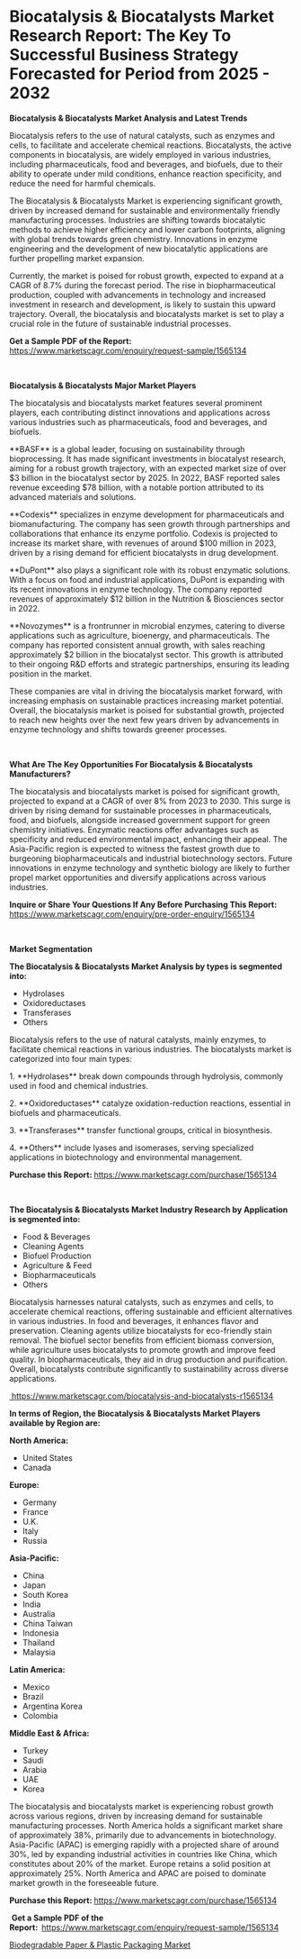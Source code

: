 <p><h1>Biocatalysis & Biocatalysts Market Research Report: The Key To Successful Business Strategy Forecasted for Period from 2025 - 2032</h1></p><p><strong>Biocatalysis & Biocatalysts Market Analysis and Latest Trends</strong></p>
<p><p>Biocatalysis refers to the use of natural catalysts, such as enzymes and cells, to facilitate and accelerate chemical reactions. Biocatalysts, the active components in biocatalysis, are widely employed in various industries, including pharmaceuticals, food and beverages, and biofuels, due to their ability to operate under mild conditions, enhance reaction specificity, and reduce the need for harmful chemicals. </p><p>The Biocatalysis & Biocatalysts Market is experiencing significant growth, driven by increased demand for sustainable and environmentally friendly manufacturing processes. Industries are shifting towards biocatalytic methods to achieve higher efficiency and lower carbon footprints, aligning with global trends towards green chemistry. Innovations in enzyme engineering and the development of new biocatalytic applications are further propelling market expansion.</p><p>Currently, the market is poised for robust growth, expected to expand at a CAGR of 8.7% during the forecast period. The rise in biopharmaceutical production, coupled with advancements in technology and increased investment in research and development, is likely to sustain this upward trajectory. Overall, the biocatalysis and biocatalysts market is set to play a crucial role in the future of sustainable industrial processes.</p></p>
<p><strong>Get a Sample PDF of the Report:&nbsp;</strong> <a href="https://www.marketscagr.com/enquiry/request-sample/1565134?utm_campaign=2014&utm_medium=2&utm_source=Github&utm_content=ia&utm_term=01022025&utm_id=biocatalysis-biocatalysts">https://www.marketscagr.com/enquiry/request-sample/1565134</a></p>
<p>&nbsp;</p>
<p><strong>Biocatalysis & Biocatalysts Major Market Players</strong></p>
<p><p>The biocatalysis and biocatalysts market features several prominent players, each contributing distinct innovations and applications across various industries such as pharmaceuticals, food and beverages, and biofuels. </p><p>**BASF** is a global leader, focusing on sustainability through bioprocessing. It has made significant investments in biocatalyst research, aiming for a robust growth trajectory, with an expected market size of over $3 billion in the biocatalyst sector by 2025. In 2022, BASF reported sales revenue exceeding $78 billion, with a notable portion attributed to its advanced materials and solutions.</p><p>**Codexis** specializes in enzyme development for pharmaceuticals and biomanufacturing. The company has seen growth through partnerships and collaborations that enhance its enzyme portfolio. Codexis is projected to increase its market share, with revenues of around $100 million in 2023, driven by a rising demand for efficient biocatalysts in drug development.</p><p>**DuPont** also plays a significant role with its robust enzymatic solutions. With a focus on food and industrial applications, DuPont is expanding with its recent innovations in enzyme technology. The company reported revenues of approximately $12 billion in the Nutrition & Biosciences sector in 2022.</p><p>**Novozymes** is a frontrunner in microbial enzymes, catering to diverse applications such as agriculture, bioenergy, and pharmaceuticals. The company has reported consistent annual growth, with sales reaching approximately $2 billion in the biocatalyst sector. This growth is attributed to their ongoing R&D efforts and strategic partnerships, ensuring its leading position in the market.</p><p>These companies are vital in driving the biocatalysis market forward, with increasing emphasis on sustainable practices increasing market potential. Overall, the biocatalysis market is poised for substantial growth, projected to reach new heights over the next few years driven by advancements in enzyme technology and shifts towards greener processes.</p></p>
<p>&nbsp;</p>
<p><strong>What Are The Key Opportunities For Biocatalysis & Biocatalysts Manufacturers?</strong></p>
<p><p>The biocatalysis and biocatalysts market is poised for significant growth, projected to expand at a CAGR of over 8% from 2023 to 2030. This surge is driven by rising demand for sustainable processes in pharmaceuticals, food, and biofuels, alongside increased government support for green chemistry initiatives. Enzymatic reactions offer advantages such as specificity and reduced environmental impact, enhancing their appeal. The Asia-Pacific region is expected to witness the fastest growth due to burgeoning biopharmaceuticals and industrial biotechnology sectors. Future innovations in enzyme technology and synthetic biology are likely to further propel market opportunities and diversify applications across various industries.</p></p>
<p><strong>Inquire or Share Your Questions If Any Before Purchasing This Report:</strong> <a href="https://www.marketscagr.com/enquiry/pre-order-enquiry/1565134?utm_campaign=2014&utm_medium=2&utm_source=Github&utm_content=ia&utm_term=01022025&utm_id=biocatalysis-biocatalysts">https://www.marketscagr.com/enquiry/pre-order-enquiry/1565134</a></p>
<p>&nbsp;</p>
<p><strong>Market Segmentation</strong></p>
<p><strong>The Biocatalysis & Biocatalysts Market Analysis by types is segmented into:</strong></p>
<p><ul><li>Hydrolases</li><li>Oxidoreductases</li><li>Transferases</li><li>Others</li></ul></p>
<p><p>Biocatalysis refers to the use of natural catalysts, mainly enzymes, to facilitate chemical reactions in various industries. The biocatalysts market is categorized into four main types: </p><p>1. **Hydrolases** break down compounds through hydrolysis, commonly used in food and chemical industries.</p><p>2. **Oxidoreductases** catalyze oxidation-reduction reactions, essential in biofuels and pharmaceuticals.</p><p>3. **Transferases** transfer functional groups, critical in biosynthesis.</p><p>4. **Others** include lyases and isomerases, serving specialized applications in biotechnology and environmental management.</p></p>
<p><strong>Purchase this Report:&nbsp;</strong><a href="https://www.marketscagr.com/purchase/1565134?utm_campaign=2014&utm_medium=2&utm_source=Github&utm_content=ia&utm_term=01022025&utm_id=biocatalysis-biocatalysts">https://www.marketscagr.com/purchase/1565134</a></p>
<p>&nbsp;</p>
<p><strong>The Biocatalysis & Biocatalysts Market Industry Research by Application is segmented into:</strong></p>
<p><ul><li>Food & Beverages</li><li>Cleaning Agents</li><li>Biofuel Production</li><li>Agriculture & Feed</li><li>Biopharmaceuticals</li><li>Others</li></ul></p>
<p><p>Biocatalysis harnesses natural catalysts, such as enzymes and cells, to accelerate chemical reactions, offering sustainable and efficient alternatives in various industries. In food and beverages, it enhances flavor and preservation. Cleaning agents utilize biocatalysts for eco-friendly stain removal. The biofuel sector benefits from efficient biomass conversion, while agriculture uses biocatalysts to promote growth and improve feed quality. In biopharmaceuticals, they aid in drug production and purification. Overall, biocatalysts contribute significantly to sustainability across diverse applications.</p></p>
<p><a href="https://www.marketscagr.com/biocatalysis-and-biocatalysts-r1565134?utm_campaign=2014&utm_medium=2&utm_source=Github&utm_content=ia&utm_term=01022025&utm_id=biocatalysis-biocatalysts">&nbsp;https://www.marketscagr.com/biocatalysis-and-biocatalysts-r1565134</a></p>
<p><strong>In terms of Region, the Biocatalysis & Biocatalysts Market Players available by Region are:</strong></p>
<p>
    <p> <strong> North America: </strong>
        <ul>
            <li>United States</li>
            <li>Canada</li>
        </ul>
        </p> 
    <p> <strong> Europe: </strong>
        <ul>
            <li>Germany</li>
            <li>France</li>
            <li>U.K.</li>
            <li>Italy</li>
            <li>Russia</li>
        </ul>
        </p> 
    <p> <strong> Asia-Pacific: </strong>
        <ul>
            <li>China</li>
            <li>Japan</li>
            <li>South Korea</li>
            <li>India</li>
            <li>Australia</li>
            <li>China Taiwan</li>
            <li>Indonesia</li>
            <li>Thailand</li>
            <li>Malaysia</li>
        </ul>
        </p> 
    <p> <strong> Latin America: </strong>
        <ul>
            <li>Mexico</li>
            <li>Brazil</li>
            <li>Argentina Korea</li>
            <li>Colombia</li>
        </ul>
        </p> 
    <p> <strong> Middle East & Africa: </strong>
        <ul>
            <li>Turkey</li>
            <li>Saudi</li>
            <li>Arabia</li>
            <li>UAE</li>
            <li>Korea</li>
        </ul>
    </p>
    </p>
<p><p>The biocatalysis and biocatalysts market is experiencing robust growth across various regions, driven by increasing demand for sustainable manufacturing processes. North America holds a significant market share of approximately 38%, primarily due to advancements in biotechnology. Asia-Pacific (APAC) is emerging rapidly with a projected share of around 30%, led by expanding industrial activities in countries like China, which constitutes about 20% of the market. Europe retains a solid position at approximately 25%. North America and APAC are poised to dominate market growth in the foreseeable future.</p></p>
<p><strong>Purchase this Report: </strong><a href="https://www.marketscagr.com/purchase/1565134?utm_campaign=2014&utm_medium=2&utm_source=Github&utm_content=ia&utm_term=01022025&utm_id=biocatalysis-biocatalysts">https://www.marketscagr.com/purchase/1565134</a></p>
<p>&nbsp;<strong>Get a Sample PDF of the Report:&nbsp;&nbsp;</strong><a href="https://www.marketscagr.com/enquiry/request-sample/1565134?utm_campaign=2014&utm_medium=2&utm_source=Github&utm_content=ia&utm_term=01022025&utm_id=biocatalysis-biocatalysts">https://www.marketscagr.com/enquiry/request-sample/1565134</a></p>
<p><strong></strong></p>
<p><p><a href="https://github.com/JosephineMcguire65/Market-Research-Report-List-1/blob/main/biodegradable-paper-plastic-packaging-market.md?utm_campaign=2014&utm_medium=2&utm_source=Github&utm_content=ia&utm_term=01022025&utm_id=biocatalysis-biocatalysts">Biodegradable Paper & Plastic Packaging Market</a></p></p>